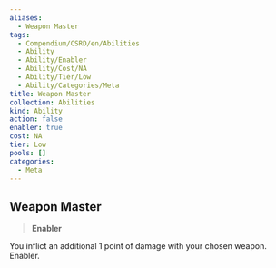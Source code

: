 ```yaml
---
aliases:
  - Weapon Master
tags:
  - Compendium/CSRD/en/Abilities
  - Ability
  - Ability/Enabler
  - Ability/Cost/NA
  - Ability/Tier/Low
  - Ability/Categories/Meta
title: Weapon Master
collection: Abilities
kind: Ability
action: false
enabler: true
cost: NA
tier: Low
pools: []
categories:
  - Meta
---
```

## Weapon Master    
>**Enabler**  
    
You inflict an additional 1 point of damage with your chosen weapon. Enabler.